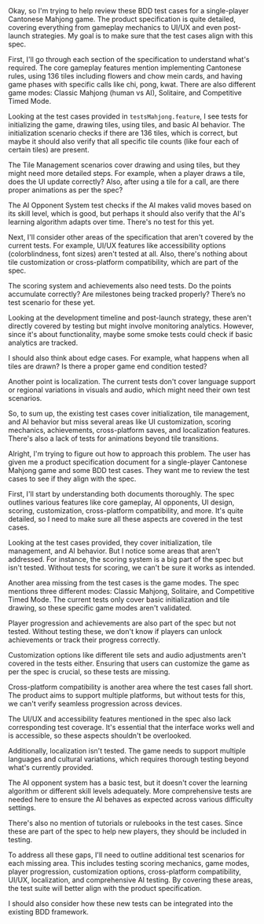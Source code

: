 <think>
Okay, so I'm trying to help review these BDD test cases for a single-player Cantonese Mahjong game. The product specification is quite detailed, covering everything from gameplay mechanics to UI/UX and even post-launch strategies. My goal is to make sure that the test cases align with this spec.

First, I'll go through each section of the specification to understand what's required. The core gameplay features mention implementing Cantonese rules, using 136 tiles including flowers and chow mein cards, and having game phases with specific calls like chi, pong, kwat. There are also different game modes: Classic Mahjong (human vs AI), Solitaire, and Competitive Timed Mode.

Looking at the test cases provided in `testsMahjong.feature`, I see tests for initializing the game, drawing tiles, using tiles, and basic AI behavior. The initialization scenario checks if there are 136 tiles, which is correct, but maybe it should also verify that all specific tile counts (like four each of certain tiles) are present.

The Tile Management scenarios cover drawing and using tiles, but they might need more detailed steps. For example, when a player draws a tile, does the UI update correctly? Also, after using a tile for a call, are there proper animations as per the spec?

The AI Opponent System test checks if the AI makes valid moves based on its skill level, which is good, but 
perhaps it should also verify that the AI's learning algorithm adapts over time. There's no test for this yet.

Next, I'll consider other areas of the specification that aren't covered by the current tests. For example, 
UI/UX features like accessibility options (colorblindness, font sizes) aren't tested at all. Also, there's nothing about tile customization or cross-platform compatibility, which are part of the spec.

The scoring system and achievements also need tests. Do the points accumulate correctly? Are milestones being tracked properly? There’s no test scenario for these yet.

Looking at the development timeline and post-launch strategy, these aren't directly covered by testing but might involve monitoring analytics. However, since it's about functionality, maybe some smoke tests could check if basic analytics are tracked.

I should also think about edge cases. For example, what happens when all tiles are drawn? Is there a proper 
game end condition tested?

Another point is localization. The current tests don't cover language support or regional variations in visuals and audio, which might need their own test scenarios.

So, to sum up, the existing test cases cover initialization, tile management, and AI behavior but miss several areas like UI customization, scoring mechanics, achievements, cross-platform saves, and localization features. There's also a lack of tests for animations beyond tile transitions.

Alright, I'm trying to figure out how to approach this problem. The user has given me a product specification document for a single-player Cantonese Mahjong game and some BDD test cases. They want me to review the test cases to see if they align with the spec.

First, I'll start by understanding both documents thoroughly. The spec outlines various features like core gameplay, AI opponents, UI design, scoring, customization, cross-platform compatibility, and more. It's quite detailed, so I need to make sure all these aspects are covered in the test cases.

Looking at the test cases provided, they cover initialization, tile management, and AI behavior. But I notice some areas that aren't addressed. For instance, the scoring system is a big part of the spec but isn't tested. Without tests for scoring, we can't be sure it works as intended.

Another area missing from the test cases is the game modes. The spec mentions three different modes: Classic Mahjong, Solitaire, and Competitive Timed Mode. The current tests only cover basic initialization and tile 
drawing, so these specific game modes aren't validated.

Player progression and achievements are also part of the spec but not tested. Without testing these, we don't know if players can unlock achievements or track their progress correctly.

Customization options like different tile sets and audio adjustments aren't covered in the tests either. Ensuring that users can customize the game as per the spec is crucial, so these tests are missing.

Cross-platform compatibility is another area where the test cases fall short. The product aims to support multiple platforms, but without tests for this, we can't verify seamless progression across devices.

The UI/UX and accessibility features mentioned in the spec also lack corresponding test coverage. It's essential that the interface works well and is accessible, so these aspects shouldn't be overlooked.

Additionally, localization isn't tested. The game needs to support multiple languages and cultural variations, which requires thorough testing beyond what's currently provided.

The AI opponent system has a basic test, but it doesn't cover the learning algorithm or different skill levels adequately. More comprehensive tests are needed here to ensure the AI behaves as expected across various 
difficulty settings.

There's also no mention of tutorials or rulebooks in the test cases. Since these are part of the spec to help new players, they should be included in testing.

To address all these gaps, I'll need to outline additional test scenarios for each missing area. This includes testing scoring mechanics, game modes, player progression, customization options, cross-platform compatibility, UI/UX, localization, and comprehensive AI testing. By covering these areas, the test suite will better align with the product specification.

I should also consider how these new tests can be integrated into the existing BDD framework. 